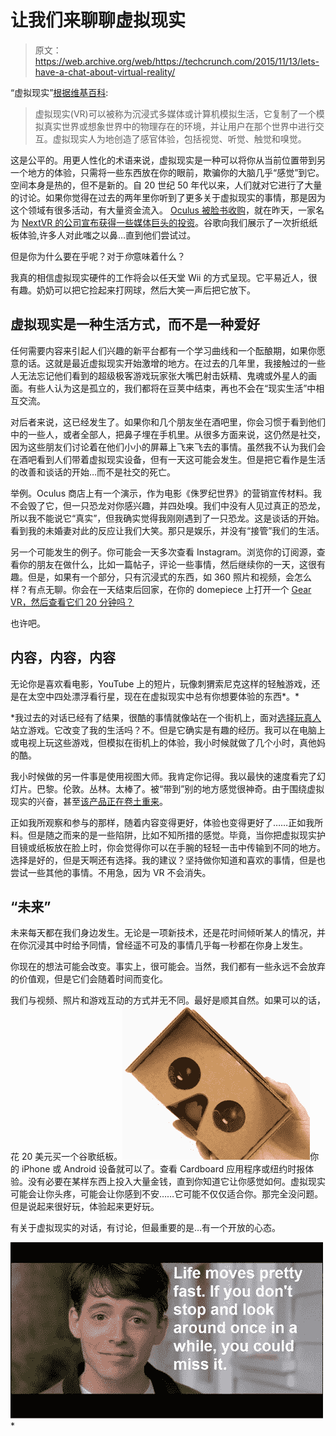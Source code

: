 # 让我们来聊聊虚拟现实

> 原文：<https://web.archive.org/web/https://techcrunch.com/2015/11/13/lets-have-a-chat-about-virtual-reality/>

“虚拟现实”[根据维基百科](https://web.archive.org/web/20220809041305/https://en.wikipedia.org/wiki/Virtual_reality):

> 虚拟现实(VR)可以被称为沉浸式多媒体或计算机模拟生活，它复制了一个模拟真实世界或想象世界中的物理存在的环境，并让用户在那个世界中进行交互。虚拟现实人为地创造了感官体验，包括视觉、听觉、触觉和嗅觉。

这是公平的。用更人性化的术语来说，虚拟现实是一种可以将你从当前位置带到另一个地方的体验，只需将一些东西放在你的眼前，欺骗你的大脑几乎“感觉”到它。空间本身是热的，但不是新的。自 20 世纪 50 年代以来，人们就对它进行了大量的讨论。如果你觉得在过去的两年里你听到了更多关于虚拟现实的事情，那是因为这个领域有很多活动，有大量资金流入。 [Oculus 被脸书收购](https://web.archive.org/web/20220809041305/https://beta.techcrunch.com/2014/07/21/facebooks-acquisition-of-oculus-closes-now-official/)，就在昨天，一家名为 [NextVR 的公司宣布获得一些媒体巨头的投资](https://web.archive.org/web/20220809041305/https://beta.techcrunch.com/2015/11/11/vr-live-streaming-startup-nextvr-raises-30-5m-series-a/)。谷歌向我们展示了一次折纸纸板体验,许多人对此嗤之以鼻…直到他们尝试过。

但是你为什么要在乎呢？对于*你*意味着什么？

我真的相信虚拟现实硬件的工作将会以任天堂 Wii 的方式呈现。它平易近人，很有趣。奶奶可以把它捡起来打网球，然后大笑一声后把它放下。

## 虚拟现实是一种生活方式，而不是一种爱好

任何需要内容来引起人们兴趣的新平台都有一个学习曲线和一个酝酿期，如果你愿意的话。这就是最近虚拟现实开始激增的地方。在过去的几年里，我接触过的一些人无法忘记他们看到的超级极客游戏玩家张大嘴巴射击妖精、鬼魂或外星人的画面。有些人认为这是孤立的，我们都将在豆荚中结束，再也不会在“现实生活”中相互交流。

对后者来说，这已经发生了。如果你和几个朋友坐在酒吧里，你会习惯于看到他们中的一些人，或者全部人，把鼻子埋在手机里。从很多方面来说，这仍然是社交，因为这些朋友们讨论着在他们小小的屏幕上飞来飞去的事情。虽然我不认为我们会在酒吧看到人们带着虚拟现实设备，但有一天这可能会发生。但是把它看作是生活的改善和谈话的开始…而不是社交的死亡。

举例。Oculus 商店上有一个演示，作为电影《侏罗纪世界》的营销宣传材料。我不会毁了它，但一只恐龙对你感兴趣，并四处嗅。我们中没有人见过真正的恐龙，所以我不能说它“真实”，但我确实觉得我刚刚遇到了一只恐龙。这是谈话的开始。看到我的未婚妻对此的反应让我们大笑。那只是娱乐，并没有“接管”我们的生活。

另一个可能发生的例子。你可能会一天多次查看 Instagram。浏览你的订阅源，查看你的朋友在做什么，比如一篇帖子，评论一些事情，然后继续你的一天，这很有趣。但是，如果有一个部分，只有沉浸式的东西，如 360 照片和视频，会怎么样？有点无聊。你会在一天结束后回家，在你的 domepiece 上打开一个 [Gear VR，然后查看它们 20 分钟吗？](https://web.archive.org/web/20220809041305/https://beta.techcrunch.com/2015/11/10/the-100-samsung-gear-vr-can-now-be-pre-ordered/)

也许吧。

## 内容，内容，内容

无论你是喜欢看电影，YouTube 上的短片，玩像刺猬索尼克这样的轻触游戏，还是在太空中四处漂浮看行星，现在在虚拟现实中总有你想要体验的东西*。*

 *我过去的对话已经有了结果，很酷的事情就像站在一个街机上，面对[选择玩真人](https://web.archive.org/web/20220809041305/https://beta.techcrunch.com/2015/11/10/slew-of-new-virtual-reality-titles-available-alongside-samsung-gear-vr/)站立游戏。它改变了我的生活吗？不。但是它确实是有趣的经历。我可以在电脑上或电视上玩这些游戏，但模拟在街机上的体验，我小时候就做了几个小时，真他妈的酷。

我小时候做的另一件事是使用视图大师。我肯定你记得。我以最快的速度看完了幻灯片。巴黎。伦敦。丛林。太棒了。被“带到”别的地方感觉很神奇。由于围绕虚拟现实的兴奋，甚至[该产品正在卷土重来](https://web.archive.org/web/20220809041305/http://www.view-master.com/)。

正如我所观察和参与的那样，随着内容变得更好，体验也变得更好了……正如我所料。但是随之而来的是一些陷阱，比如不知所措的感觉。毕竟，当你把虚拟现实护目镜或纸板放在脸上时，你会觉得你可以在手腕的轻轻一击中传输到不同的地方。选择是好的，但是天啊还有选择。我的建议？坚持做你知道和喜欢的事情，但是也尝试一些其他的事情。不用急，因为 VR 不会消失。

## “未来”

未来每天都在我们身边发生。无论是一项新技术，还是花时间倾听某人的情况，并在你沉浸其中时给予同情，曾经遥不可及的事情几乎每一秒都在你身上发生。

你现在的想法可能会改变。事实上，很可能会。当然，我们都有一些永远不会放弃的价值观，但是它们会随着时间而变化。

我们与视频、照片和游戏互动的方式并无不同。最好是顺其自然。如果可以的话，花 20 美元买一个谷歌纸板。![Screen Shot 2015-11-13 at 11.28.12 AM](img/bc54ae511455f73fd79d1def304f1b51.png)你的 iPhone 或 Android 设备就可以了。查看 Cardboard 应用程序或纽约时报体验。没有必要在某样东西上投入大量金钱，直到你知道它让你感觉如何。虚拟现实可能会让你头疼，可能会让你感到不安……它可能不仅仅适合你。那完全没问题。但是说起来很好玩，体验起来更好玩。

有关于虚拟现实的对话，有讨论，但最重要的是…有一个开放的心态。

![tumblr_m669sqXz8X1qgrqogo1_500](img/fb5484b6af07d25b4c5e1f4ac078097f.png)*